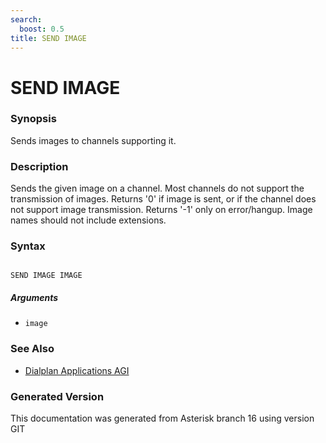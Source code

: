 ```yaml
---
search:
  boost: 0.5
title: SEND IMAGE
---
```


# SEND IMAGE

### Synopsis

Sends images to channels supporting it.

### Description

Sends the given image on a channel. Most channels do not support the transmission of images. Returns '0' if image is sent, or if the channel does not support image transmission. Returns '-1' only on error/hangup. Image names should not include extensions.<br>


### Syntax


```

SEND IMAGE IMAGE 
```
##### Arguments


* `image`

### See Also

* [Dialplan Applications AGI](/Asterisk_16_Documentation/API_Documentation/Dialplan_Applications/AGI)


### Generated Version

This documentation was generated from Asterisk branch 16 using version GIT 